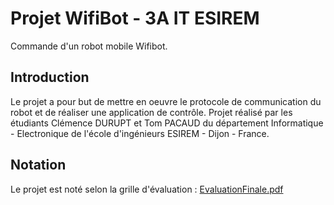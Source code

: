 # Projet WifiBot - 3A IT ESIREM
Commande d'un robot mobile Wifibot.

## Introduction
Le projet a pour but de mettre en oeuvre le protocole de communication du robot et de réaliser une application de contrôle.
Projet réalisé par les étudiants Clémence DURUPT et Tom PACAUD du département Informatique - Electronique de l'école d'ingénieurs ESIREM - Dijon - France.

## Notation
Le projet est noté selon la grille d'évaluation :
[EvaluationFinale.pdf](https://github.com/Tom-Pacaud/WifiBot/files/8688489/EvaluationFinale.pdf)
